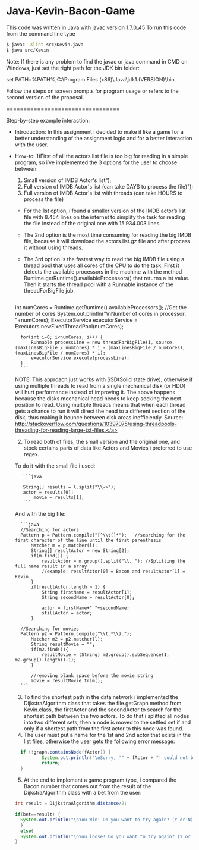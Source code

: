 Java-Kevin-Bacon-Game
=====================
This code was written in Java with javac version 1.7.0_45
To run this code from the command line type
```bash
$ javac -Xlint src/Kevin.java
$ java src/Kevin
```
Note: If there is any problem to find the javac or java command in CMD on Windows, just set the right path for the JDK bin folder:

 set PATH=%PATH%;C:\Program Files (x86)\Java\jdk1.(VERSION)\bin

Follow the steps on screen prompts for program usage
or refers to the second version of the proposal.

=================================

Step-by-step example interaction:

- Introduction: In this assignment i decided to make it like a game for a better understanding of the assignment logic and for a better interaction with the user.

- How-to: 
    1)First of all the actors.list file is too big for reading in a simple program, so i’ve  implemented the 3 options for the user to choose between:
	1. Small version of IMDB Actor's list");
	2. Full version  of IMDB Actor's list (can take DAYS to process the file)");
	3. Full version  of IMDB Actor's list with threads (can take HOURS to process the file)

	- For the 1st option, i found a smaller version of the IMDB actor’s list file with 8.454 lines on the internet to simplify the task for reading the file instead of the original one with 15.934.003 lines.

	- The 2nd option is the most time consuming for reading the big IMDB file, because it will download the actors.list.gz file and after process it without using threads.

	- The 3rd option is the fastest way to read the big IMDB file using a thread pool that uses all cores of the CPU to do the task. First it detects the available processors in the machine with the method Runtime.getRuntime().availableProcessors() that returns a int value. Then it starts the thread pool with a Runnable instance of the threadForBigFile job. 
		```java
	int numCores = Runtime.getRuntime().availableProcessors(); //Get the number of cores
        System.out.println("\nNumber of cores in processor: "+numCores);
        ExecutorService executorService = Executors.newFixedThreadPool(numCores);

        for(int i=0; i<numCores; i++) {
            Runnable processLine = new threadForBigFile(i, source, (maxLinesBigFile / numCores) * i - (maxLinesBigFile / numCores), (maxLinesBigFile / numCores) * i);
            executorService.execute(processLine);
        }
		```
	NOTE: This approach just works with SSD(Solid state drive), otherwise if using multiple threads to read from a single mechanical disk (or HDD) will hurt performance instead of improving it. The above happens because the disks mechanical head needs to keep seeking the next position to read. Using multiple threads means that when each thread gets a chance to run it will direct the head to a different section of the disk, thus making it bounce between disk areas inefficiently.
Source: 
<a>http://stackoverflow.com/questions/10397075/using-threadpools-threading-for-reading-large-txt-files.</a> 

	2) To read both of files, the small version and the original one, and stock certains parts of data like Actors and Movies i preferred to use regex.

	To do it with the small file i used:
	
		 ```java
		 
		 String[] results = l.split("\\->");
		 actor = results[0];
        	 movie = results[1];
		 ```
		 
	And with the big file:
	
		```java
		//Searching for actors
		Pattern p = Pattern.compile("[^\\t(]*");   //searching for the first character of the line until the first parenthesis
        	Matcher m = p.matcher(l);
        	String[] resultActor = new String[2];
        	if(m.find()) {
        	    resultActor = m.group().split("\\, "); //Splitting the full name result in a array
        	    //example: resultActor[0] = Bacon and resultActor[1] = Kevin
        	}
        	if(resultActor.length > 1) {
        	    String firstName = resultActor[1];
        	    String secondName = resultActor[0];

        	    actor = firstName+" "+secondName;
        	    stillActor = actor;
        	}

		//Searching for movies
		Pattern p2 = Pattern.compile("\\t.*\\).");
        	Matcher m2 = p2.matcher(l);
        	String resultMovie = "";
        	if(m2.find()){
        	    resultMovie = (String) m2.group().subSequence(1, m2.group().length()-1);
        	}
	
	        //removing blank space before the movie string
	        movie = resultMovie.trim();
		```
    
    3) To find the shortest path in the data network i implemented the DijkstraAlgorithm class that takes the file.getGraph method from Kevin.class, the firstActor and the secondActor to search for the shortest path between the two actors. To do that i splitted all nodes into two different sets, then a node is moved to the settled set if and only if a shortest path from the first actor to this node was found.
    4) The user must put a name for the 1st and 2nd actor that exists in the list files, otherwise the user gets the following error message:
  ```java     
	if (!graph.containsNode(fActor)) {
            System.out.println("\nSorry, '" + fActor + "' could not be found. Please choose another.");
            return;
	}
  ```
    5) At the end to implement a game program type, i compared the Bacon number that comes out from the result of the DijkstraAlgorithm class with a bet from the user:
    ```java
    int result = DijkstraAlgorithm.distance/2;
    
    if(bet==result) {
      System.out.println("\nYou Win! Do you want to try again? (Y or N)");
      }
      else{
      System.out.println("\nYou loose! Do you want to try again? (Y or N)");
    }      
    ```
